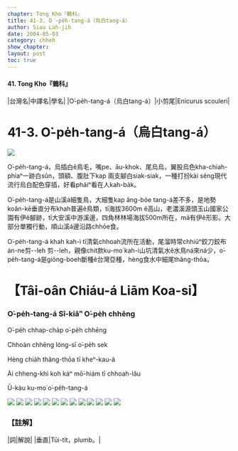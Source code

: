 ```yaml
---
chapter: Tong Kho『鶇科』
title: 41-3. O͘-pe̍h-tang-á（烏白tang-á）
author: Siau Lah-jih
date: 2004-05-03    
category: chheh
show_chapter: 
layout: post
toc: true
---
```


#### 41. Tong Kho『鶇科』


|台灣名|中譯名|學名|
|O͘-pe̍h-tang-á（烏白tang-á）|小剪尾|Enicurus scouleri|


# 41-3. O͘-pe̍h-tang-á（烏白tang-á）

![](../too5/41/42-3-3.O͘-pe̍h-tang-á.jpg)


O͘-pe̍h-tang-á，烏插白ê鳥毛，嘴pe、āu-khok、尾烏烏，翼股烏色kha-chiah-phiaⁿ一跡白sûn，頭額、腹肚下kap 兩支腳白siak-siak，一種打扮kài sêng現代流行烏白配色穿插，好看pháiⁿ看在人kah-ba̍k。

O͘-pe̍h-tang-á是山溪á細隻鳥，大細隻kap âng-bóe tang-á差不多，是地勢koân-kē垂直分布khah普遍ê鳥類，tī海拔3600m ê高山，老濃溪源頭玉山國家公園有伊ê腳跡，tī大安溪中游溪邊，四角林林場海拔500m所在，mā有伊ê形影。大部分單獨行動，順山溪á邊沿路chhōe食。

O͘-pe̍h-tang-á khah kah-ì tī清氣chhoah流所在活動，尾溜時常chhiūⁿ鉸刀鉸布án-ne剪--leh 剪--leh，親像chit款ku-mo͘ kah-ì山坑清氣水ê水鳥ná來ná少，o͘-pe̍h-tang-á是giōng-boeh斷種ê台灣亞種，hèng食水中細尾thâng-thōa。



# 【Tâi-oân Chiáu-á Liām Koa-si】

### **O͘-pe̍h-tang-á Sî-kiâⁿ O͘-pe̍h chhēng**


O͘-pe̍h chhap-cha̍p o͘-pe̍h chhēng

Chhoàn chhēng lóng-sī o͘-pe̍h sek

Hèng chia̍h thâng-thōa tī kheⁿ-kau-á

Ài chheng-khì koh káⁿ mō͘-hiám tī chhoah-lâu

Ū-kàu ku-mo͘ o͘-pe̍h-tang-á


![](../too5/41/42-3-8.O͘-pe̍h-tang-á.jpg)
![](../too5/41/42-3-4.O͘-pe̍h-tang-á.jpg)
![](../too5/41/42-3-1.O͘-pe̍h-tang-á.jpg)
![](../too5/41/42-3-2.O͘-pe̍h-tang-á.jpg)
![](../too5/41/42-3-5.O͘-pe̍h-tang-á.jpg)
![](../too5/41/42-3-6.O͘-pe̍h-tang-á.jpg)
![](../too5/41/42-3-7.O͘-pe̍h-tang-á.jpg)
![](../too5/41/42-3-9.O͘-pe̍h-tang-á.jpg)
![](../too5/41/42-3-10.O͘-pe̍h-tang-á.jpg)
![](../too5/41/42-3-11.O͘-pe̍h-tang-á.jpg)
![](../too5/41/42-3-12.O͘-pe̍h-tang-á.jpg)
![](../too5/41/42-3-13.O͘-pe̍h-tang-á.jpg)
![](../too5/41/42-3-14.O͘-pe̍h-tang-á.jpg)



### 【註解】

|詞|解說|
|垂直|Tūi-ti̍t，plumb。|





